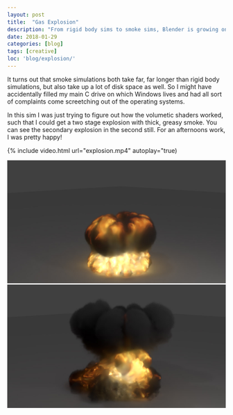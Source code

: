 ```yaml
---
layout: post
title:  "Gas Explosion"
description: "From rigid body sims to smoke sims, Blender is growing on me!"
date: 2018-01-29
categories: [blog]
tags: [creative]
loc: 'blog/explosion/'
---
```


It turns out that smoke simulations both take far, far longer than rigid body simulations,
but also take up a lot of disk space as well. So I might have accidentally filled my main C drive
on which Windows lives and had all sort of complaints come screetching out of the operating systems.

In this sim I was just trying to figure out how the volumetic shaders worked, such that I 
could get a two stage explosion with thick, greasy smoke. You can see the secondary explosion 
in the second still. For an afternoons work, I was pretty happy!

{% include video.html url="explosion.mp4" autoplay="true)


![](0030.jpg)
![](0046.jpg)


